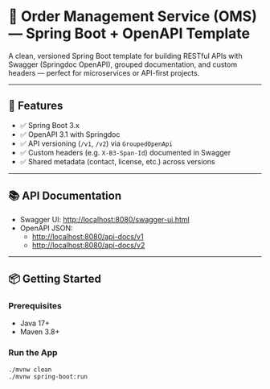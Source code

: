 # 🧾 Order Management Service (OMS) — Spring Boot + OpenAPI Template

A clean, versioned Spring Boot template for building RESTful APIs with Swagger (Springdoc OpenAPI), grouped documentation, and custom headers — perfect for microservices or API-first projects.

---

## 🚀 Features

- ✅ Spring Boot 3.x
- ✅ OpenAPI 3.1 with Springdoc
- ✅ API versioning (`/v1`, `/v2`) via `GroupedOpenApi`
- ✅ Custom headers (e.g. `X-B3-Span-Id`) documented in Swagger
- ✅ Shared metadata (contact, license, etc.) across versions

---
## 📚 API Documentation

- Swagger UI: [http://localhost:8080/swagger-ui.html](http://localhost:8080/swagger-ui.html)
- OpenAPI JSON:
    - [http://localhost:8080/api-docs/v1](http://localhost:8080/api-docs/v1)
    - [http://localhost:8080/api-docs/v2](http://localhost:8080/api-docs/v2)
---

## 📦 Getting Started

### Prerequisites

- Java 17+
- Maven 3.8+

### Run the App

```bash
./mvnw clean
./mvnw spring-boot:run
